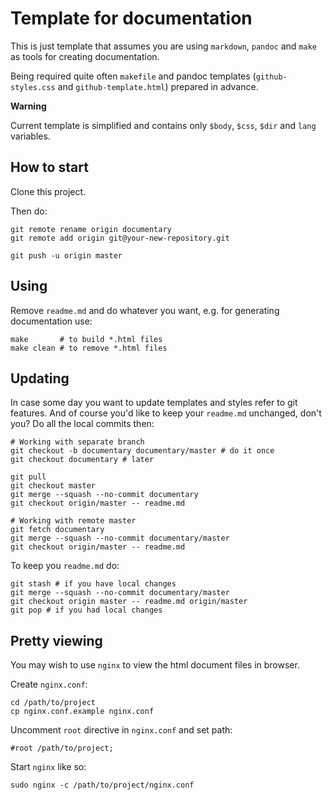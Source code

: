 # Template for documentation

This is just template that assumes you are using `markdown`, `pandoc` and `make`
as tools for creating documentation.

Being required quite often `makefile` and pandoc templates (`github-styles.css`
and `github-template.html`) prepared in advance.


**Warning**

Current template is simplified and contains only `$body`, `$css`, `$dir` and
`lang` variables.

## How to start

Clone this project.

Then do:

    git remote rename origin documentary
    git remote add origin git@your-new-repository.git

    git push -u origin master

## Using

Remove `readme.md` and do whatever you want, e.g. for generating documentation
use:

    make       # to build *.html files
    make clean # to remove *.html files

## Updating

In case some day you want to update templates and styles refer to git features.
And of course you'd like to keep your `readme.md` unchanged, don't you?
Do all the local commits then:

    # Working with separate branch
    git checkout -b documentary documentary/master # do it once
    git checkout documentary # later

    git pull
    git checkout master
    git merge --squash --no-commit documentary
    git checkout origin/master -- readme.md

    # Working with remote master
    git fetch documentary
    git merge --squash --no-commit documentary/master
    git checkout origin/master -- readme.md

To keep you `readme.md` do:

    git stash # if you have local changes
    git merge --squash --no-commit documentary/master
    git checkout origin master -- readme.md origin/master
    git pop # if you had local changes

## Pretty viewing

You may wish to use `nginx` to view the html document files in browser.

Create `nginx.conf`:

    cd /path/to/project
    cp nginx.conf.example nginx.conf

Uncomment `root` directive in `nginx.conf` and set path:

    #root /path/to/project;

Start `nginx` like so:

    sudo nginx -c /path/to/project/nginx.conf
